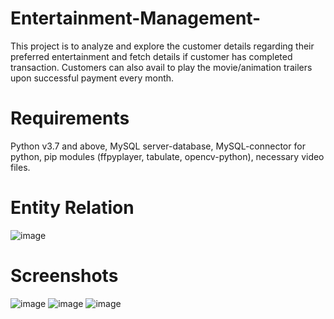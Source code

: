 # Entertainment-Management-
This project is to analyze and explore the customer details regarding their preferred entertainment and fetch details if customer has completed transaction. Customers can also avail to play the movie/animation trailers upon successful payment every month.
# Requirements
Python v3.7 and above, MySQL server-database, MySQL-connector for python, pip modules (ffpyplayer,  tabulate, opencv-python), necessary video files.
# Entity Relation
![image](https://user-images.githubusercontent.com/70501926/122914549-5e814b00-d378-11eb-9fb1-0957f3d592ed.png)
# Screenshots
![image](https://user-images.githubusercontent.com/70501926/122914183-00546800-d378-11eb-8470-366752b2ffdd.png)
![image](https://user-images.githubusercontent.com/70501926/122914203-05b1b280-d378-11eb-80fd-13c482f4f899.png)
![image](https://user-images.githubusercontent.com/70501926/122914246-106c4780-d378-11eb-8de0-fe53edb39ea4.png)
